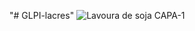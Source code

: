 "# GLPI-lacres" 
![Lavoura de soja CAPA-1](https://user-images.githubusercontent.com/3485511/190178890-08f8ad73-135c-42d4-b20c-bb583f590f0d.jpg)
